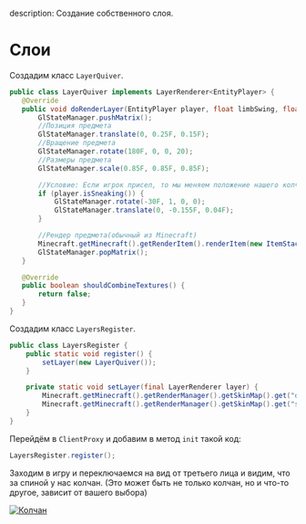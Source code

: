 description: Создание собственного слоя.

# Слои

Создадим класс `LayerQuiver`.

```java
public class LayerQuiver implements LayerRenderer<EntityPlayer> {
   @Override
   public void doRenderLayer(EntityPlayer player, float limbSwing, float limbSwingAmount, float partialTicks, float ageInTicks, float netHeadYaw, float headPitch, float scale) {
       GlStateManager.pushMatrix();
       //Позиция предмета
       GlStateManager.translate(0, 0.25F, 0.15F);
       //Вращение предмета
       GlStateManager.rotate(180F, 0, 0, 20);
       //Размеры предмета
       GlStateManager.scale(0.85F, 0.85F, 0.85F);

       //Условие: Если игрок присел, то мы меняем положение нашего колчана.
       if (player.isSneaking()) {
           GlStateManager.rotate(-30F, 1, 0, 0);
           GlStateManager.translate(0, -0.155F, 0.04F);
       }

       //Рендер предмета(обычный из Minecraft)
       Minecraft.getMinecraft().getRenderItem().renderItem(new ItemStack(ItemsRegister.QUIVER), player, ItemCameraTransforms.TransformType.FIXED, false);
       GlStateManager.popMatrix();
   }

   @Override
   public boolean shouldCombineTextures() {
       return false;
   }
}
```

Создадим класс `LayersRegister`.

```java
public class LayersRegister {
    public static void register() {
        setLayer(new LayerQuiver());
    }

    private static void setLayer(final LayerRenderer layer) {
        Minecraft.getMinecraft().getRenderManager().getSkinMap().get("default").addLayer(layer);
        Minecraft.getMinecraft().getRenderManager().getSkinMap().get("slim").addLayer(layer);
    }
}
```

Перейдём в `ClientProxy` и добавим в метод `init` такой код:
```java
LayersRegister.register();
```

Заходим в игру и переключаемся на вид от третьего лица и видим, что за спиной у нас колчан. (Это может быть не только колчан, но и что-то другое, зависит от вашего выбора)

[![Колчан](images/quiver.png)](images/quiver.png)